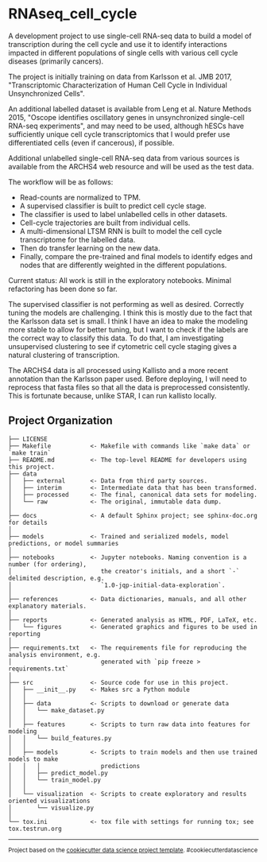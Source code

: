 RNAseq_cell_cycle
=============================

A development project to use single-cell RNA-seq data to build a model of transcription during the cell cycle and use it to identify interactions impacted in different populations of single cells with various cell cycle diseases (primarily cancers).

The project is initially training on data from Karlsson et al.  JMB 2017, "Transcriptomic Characterization of Human Cell Cycle in Individual Unsynchronized Cells".

An additional labelled dataset is available from Leng et al. Nature Methods 2015, "Oscope identifies oscillatory genes in unsynchronized single-cell RNA-seq experiments", and may need to be used, although hESCs have sufficiently unique cell cycle transcriptomics that I would prefer use differentiated cells (even if cancerous), if possible.

Additional unlabelled single-cell RNA-seq data from various sources is available from the ARCHS4 web resource and will be used as the test data.

The workflow will be as follows:
- Read-counts are normalized to TPM.
- A supervised classifier is built to predict cell cycle stage.
- The classifier is used to label unlabelled cells in other datasets.
- Cell-cycle trajectories are built from individual cells.
- A multi-dimensional LTSM RNN is built to model the cell cycle transcriptome for the labelled data.
- Then do transfer learning on the new data.
- Finally, compare the pre-trained and final models to identify edges and nodes that are differently weighted in the different populations.

Current status:
All work is still in the exploratory notebooks.  Minimal refactoring has been done so far.

The supervised classifier is not performing as well as desired.  Correctly tuning the models are challenging.  I think this is mostly due to the fact that the Karlsson data set is small.  I think I have an idea to make the modeling more stable to allow for better tuning, but I want to check if the labels are the correct way to classify this data.  To do that, I am investigating unsupervised clustering to see if cytometric cell cycle staging gives a natural clustering of transcription.

The ARCHS4 data is all processed using Kallisto and a more recent annotation than the Karlsson paper used.  Before deploying, I will need to reprocess that fasta files so that all the data is preprocessed consistently.  This is fortunate because, unlike STAR, I can run kallisto locally.


Project Organization
------------

    ├── LICENSE
    ├── Makefile           <- Makefile with commands like `make data` or `make train`
    ├── README.md          <- The top-level README for developers using this project.
    ├── data
    │   ├── external       <- Data from third party sources.
    │   ├── interim        <- Intermediate data that has been transformed.
    │   ├── processed      <- The final, canonical data sets for modeling.
    │   └── raw            <- The original, immutable data dump.
    │
    ├── docs               <- A default Sphinx project; see sphinx-doc.org for details
    │
    ├── models             <- Trained and serialized models, model predictions, or model summaries
    │
    ├── notebooks          <- Jupyter notebooks. Naming convention is a number (for ordering),
    │                         the creator's initials, and a short `-` delimited description, e.g.
    │                         `1.0-jqp-initial-data-exploration`.
    │
    ├── references         <- Data dictionaries, manuals, and all other explanatory materials.
    │
    ├── reports            <- Generated analysis as HTML, PDF, LaTeX, etc.
    │   └── figures        <- Generated graphics and figures to be used in reporting
    │
    ├── requirements.txt   <- The requirements file for reproducing the analysis environment, e.g.
    │                         generated with `pip freeze > requirements.txt`
    │
    ├── src                <- Source code for use in this project.
    │   ├── __init__.py    <- Makes src a Python module
    │   │
    │   ├── data           <- Scripts to download or generate data
    │   │   └── make_dataset.py
    │   │
    │   ├── features       <- Scripts to turn raw data into features for modeling
    │   │   └── build_features.py
    │   │
    │   ├── models         <- Scripts to train models and then use trained models to make
    │   │   │                 predictions
    │   │   ├── predict_model.py
    │   │   └── train_model.py
    │   │
    │   └── visualization  <- Scripts to create exploratory and results oriented visualizations
    │       └── visualize.py
    │
    └── tox.ini            <- tox file with settings for running tox; see tox.testrun.org


--------

<p><small>Project based on the <a target="_blank" href="https://drivendata.github.io/cookiecutter-data-science/">cookiecutter data science project template</a>. #cookiecutterdatascience</small></p>

